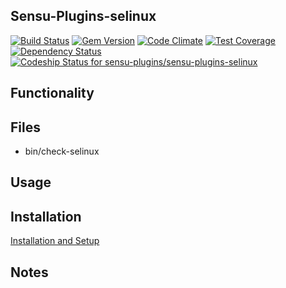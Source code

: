 ## Sensu-Plugins-selinux

[![Build Status](https://travis-ci.org/sensu-plugins/sensu-plugins-selinux.svg?branch=master)](https://travis-ci.org/sensu-plugins/sensu-plugins-selinux)
[![Gem Version](https://badge.fury.io/rb/sensu-plugins-selinux.svg)](http://badge.fury.io/rb/sensu-plugins-selinux)
[![Code Climate](https://codeclimate.com/github/sensu-plugins/sensu-plugins-selinux/badges/gpa.svg)](https://codeclimate.com/github/sensu-plugins/sensu-plugins-selinux)
[![Test Coverage](https://codeclimate.com/github/sensu-plugins/sensu-plugins-selinux/badges/coverage.svg)](https://codeclimate.com/github/sensu-plugins/sensu-plugins-selinux)
[![Dependency Status](https://gemnasium.com/sensu-plugins/sensu-plugins-selinux.svg)](https://gemnasium.com/sensu-plugins/sensu-plugins-selinux)
[![Codeship Status for sensu-plugins/sensu-plugins-selinux](https://codeship.com/projects/d4eb0e60-e8a5-0132-ba60-0e94167ad564/status?branch=master)](https://codeship.com/projects/82855)

## Functionality

## Files
 * bin/check-selinux

## Usage

## Installation

[Installation and Setup](https://github.com/sensu-plugins/documentation/blob/master/user_docs/installation_instructions.md)

## Notes
